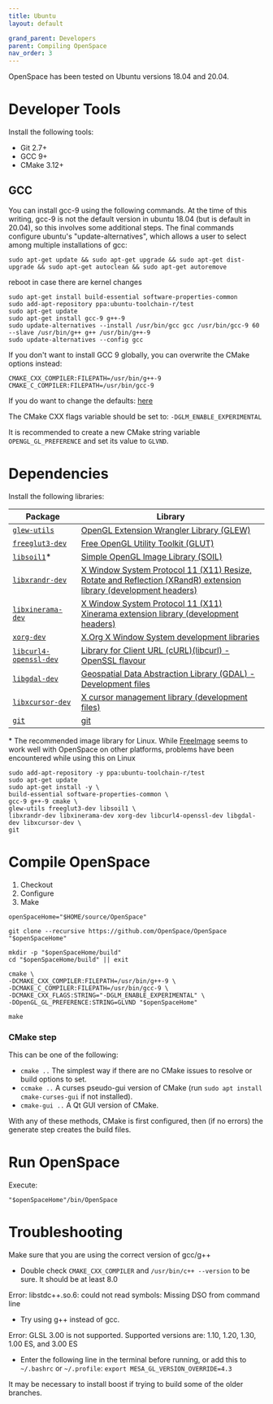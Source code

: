 ```yaml
---
title: Ubuntu
layout: default

grand_parent: Developers
parent: Compiling OpenSpace
nav_order: 3
---
```


OpenSpace has been tested on Ubuntu versions 18.04 and 20.04.

# Developer Tools
Install the following tools:
 - Git 2.7+
 - GCC 9+
 - CMake 3.12+

## GCC
You can install gcc-9 using the following commands.  At the time of this writing, gcc-9 is not the default version in ubuntu 18.04 (but is default in 20.04), so this involves some additional steps.  The final commands configure ubuntu's "update-alternatives", which allows a user to select among multiple installations of gcc:
```
sudo apt-get update && sudo apt-get upgrade && sudo apt-get dist-upgrade && sudo apt-get autoclean && sudo apt-get autoremove
```

reboot in case there are kernel changes

```
sudo apt-get install build-essential software-properties-common
sudo add-apt-repository ppa:ubuntu-toolchain-r/test
sudo apt-get update
sudo apt-get install gcc-9 g++-9
sudo update-alternatives --install /usr/bin/gcc gcc /usr/bin/gcc-9 60 --slave /usr/bin/g++ g++ /usr/bin/g++-9
sudo update-alternatives --config gcc
```

If you don't want to install GCC 9 globally, you can overwrite the CMake options instead:
```
CMAKE_CXX_COMPILER:FILEPATH=/usr/bin/g++-9
CMAKE_C_COMPILER:FILEPATH=/usr/bin/gcc-9
```

If you do want to change the defaults: [here](https://stackoverflow.com/questions/7832892/how-to-change-the-default-gcc-compiler-in-ubuntu)

The CMake CXX flags variable should be set to:
`-DGLM_ENABLE_EXPERIMENTAL`

It is recommended to create a new CMake string variable `OPENGL_GL_PREFERENCE` and set its value to `GLVND`.

# Dependencies
Install the following libraries:


|    Package    |    Library    |
| ------------- | ------------- |
| [`glew-utils`](https://packages.ubuntu.com/bionic/glew-utils) | [OpenGL Extension Wrangler Library (GLEW)](http://glew.sourceforge.net/) |
|[`freeglut3-dev`](https://packages.ubuntu.com/bionic/freeglut3-dev)|[Free OpenGL Utility Toolkit (GLUT)](http://freeglut.sourceforge.net/)|
|[`libsoil1`](https://packages.ubuntu.com/bionic/libsoil1)*|[Simple OpenGL Image Library (SOIL)](http://www.lonesock.net/soil.html)|
|[`libxrandr-dev`](https://packages.ubuntu.com/bionic/libxrandr-dev)|[X Window System Protocol 11 (X11) Resize, Rotate and Reflection (XRandR) extension library (development headers)](https://salsa.debian.org/xorg-team/lib/libxrandr)|
|[`libxinerama-dev`](https://packages.ubuntu.com/bionic/libxinerama-dev)|[X Window System Protocol 11 (X11) Xinerama extension library (development headers)](https://salsa.debian.org/xorg-team/lib/libxinerama)|
|[`xorg-dev`](https://packages.ubuntu.com/bionic/xorg-dev)|[X.Org X Window System development libraries](http://www.x.org/)|
|[`libcurl4-openssl-dev`](https://packages.ubuntu.com/bionic/libcurl4-openssl-dev)|[Library for Client URL (cURL)(libcurl) - OpenSSL flavour](https://curl.haxx.se/)|
|[`libgdal-dev`](https://packages.ubuntu.com/bionic/libgdal-dev)|[Geospatial Data Abstraction Library (GDAL) - Development files](http://www.gdal.org/)|
|[`libxcursor-dev`](https://packages.ubuntu.com/bionic/libxcursor-dev)|[X cursor management library (development files)](https://www.x.org/)|
|[`git`](https://packages.ubuntu.com/bionic/git)|[git](https://git-scm.com/)|


\* The recommended image library for Linux.  While [FreeImage](https://freeimage.sourceforge.io/) seems to work well with OpenSpace on other platforms, problems have been encountered while using this on Linux
  
```
sudo add-apt-repository -y ppa:ubuntu-toolchain-r/test
sudo apt-get update
sudo apt-get install -y \
build-essential software-properties-common \
gcc-9 g++-9 cmake \
glew-utils freeglut3-dev libsoil1 \
libxrandr-dev libxinerama-dev xorg-dev libcurl4-openssl-dev libgdal-dev libxcursor-dev \
git
```

# Compile OpenSpace

1) Checkout
1) Configure
1) Make

```
openSpaceHome="$HOME/source/OpenSpace"

git clone --recursive https://github.com/OpenSpace/OpenSpace "$openSpaceHome"

mkdir -p "$openSpaceHome/build"
cd "$openSpaceHome/build" || exit

cmake \
-DCMAKE_CXX_COMPILER:FILEPATH=/usr/bin/g++-9 \
-DCMAKE_C_COMPILER:FILEPATH=/usr/bin/gcc-9 \
-DCMAKE_CXX_FLAGS:STRING="-DGLM_ENABLE_EXPERIMENTAL" \
-DOpenGL_GL_PREFERENCE:STRING=GLVND "$openSpaceHome"

make
```

### CMake step
This can be one of the following:
* `cmake ..` The simplest way if there are no CMake issues to resolve or build options to set.
* `ccmake ..` A curses pseudo-gui version of CMake (run `sudo apt install cmake-curses-gui` if not installed).
* `cmake-gui ..` A Qt GUI version of CMake.

With any of these methods, CMake is first configured, then (if no errors) the generate step creates the build files.

# Run OpenSpace

Execute:

```
"$openSpaceHome"/bin/OpenSpace
```

# Troubleshooting
Make sure that you are using the correct version of gcc/g++  
 - Double check `CMAKE_CXX_COMPILER` and `/usr/bin/c++ --version` to be sure.  It should be at least 8.0

Error: libstdc++.so.6: could not read symbols: Missing DSO from command line  
 - Try using g++ instead of gcc.

Error: GLSL 3.00 is not supported.  Supported versions are: 1.10, 1.20, 1.30, 1.00 ES, and 3.00 ES  
 - Enter the following line in the terminal before running, or add this to `~/.bashrc` or `~/.profile`:
 `export MESA_GL_VERSION_OVERRIDE=4.3`
 
It may be necessary to install boost if trying to build some of the older branches.
